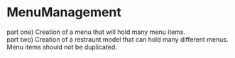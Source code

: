 # MenuManagement
part one) Creation of a menu that will hold many menu items.  
part two) Creation of a restraunt model that can hold many different menus. Menu items should not be duplicated.
